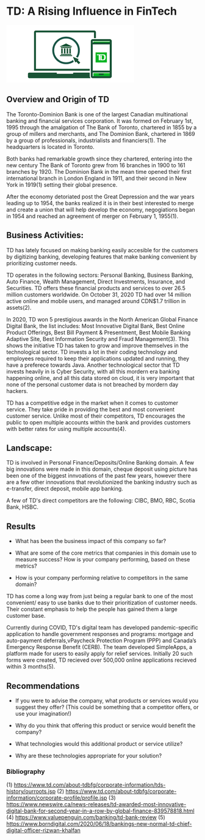 # TD: A Rising Influence in FinTech
![image](TDpic.png)

## Overview and Origin of TD

The Toronto-Dominion Bank is one of the largest Canadian multinational banking and financial services corporation. It was formed on February 1st, 1995 through the amalgation of The Bank of Toronto, chartered in 1855 by a group of millers and merchants, and The Dominion Bank, chartered in 1869 by a group of professionals, industrialists and financiers(1). The headquarters is located in Toronto.

Both banks had remarkable growth since they chartered, entering into the new century The Bank of Toronto grew from 16 branches in 1900 to 161 branches by 1920. The Dominion Bank in the mean time opened their first international branch in London England in 1911, and their second in New York in 1919(1) setting their global presence.

After the economy detoriated post the Great Depression and the war years leading up to 1954, the banks realized it is in their best interested to merge and create a union that will help develop the economy, negogiations began in 1954 and reached an agreement of merger on February 1, 1955(1).


## Business Activities:

TD has lately focused on making banking easily accesible for the customers by digitizing banking, developing features that make banking convenient by prioritizing customer needs. 

TD operates in the following sectors: Personal Banking, Business Banking, Auto Finance, Wealth Management, Direct Investments, Insurance, and Securities. TD offers these financial products and services to over 26.5 million customers worldwide. On October 31, 2020 TD had over 14 million active online and mobile users, and managed around CDN$1.7 trillion in assets(2).

In 2020, TD won 5 prestigious awards in the North American Global Finance Digital Bank, the list includes: Most Innovative Digital Bank, Best Online Product Offerings, Best Bill Payment & Presentment, Best Mobile Banking Adaptive Site, Best Information Security and Fraud Management(3). This shows the initiative TD has taken to grow and improve themselves in the technological sector. TD invests a lot in their coding technology and employees required to keep their applications updated and running, they have a preferece towards Java. Another technological sector that TD invests heavily in is Cyber Security, with all this mordern era banking happening online, and all this data stored on cloud, it is very important that none of the personal customer data is not breached by mordern day hackers.

TD has a competitive edge in the market when it comes to customer service. They take pride in providing the best and most convenient customer service. Unlike most of their competitors, TD encourages the public to open multiple accounts within the bank and provides customers with better rates for using multiple accounts(4).


## Landscape:

TD is involved in Personal Finance/Deposits/Online Banking domain. A few big innovations were made in this domain, cheque deposit using picture has been one of the biggest innvoations of the past few years, however there are a few other innovations that revolutionized the banking industry such as e-transfer, direct deposit, mobile app banking.

A few of TD's direct competitors are the following: CIBC, BMO, RBC, Scotia Bank, HSBC.


## Results

* What has been the business impact of this company so far?

* What are some of the core metrics that companies in this domain use to measure success? How is your company performing, based on these metrics?

* How is your company performing relative to competitors in the same domain?

TD has come a long way from just being a regular bank to one of the most convenient/ easy to use banks due to their prioritization of customer needs. Their constant emphasis to help the people has gained them a large customer base. 

Currently during COVID, TD's digital team has developed pandemic-specific application to handle government responses and programs: mortgage and auto-payment deferrals,vPaycheck Protection Program (PPP) and Canada’s Emergency Response Benefit (CERB). The team developed SimpleApps, a platform  made for users to easily apply for relief services. Initially 20 such forms were created, TD recieved over 500,000 online applications recieved within 3 months(5).



## Recommendations

* If you were to advise the company, what products or services would you suggest they offer? (This could be something that a competitor offers, or use your imagination!)

* Why do you think that offering this product or service would benefit the company?

* What technologies would this additional product or service utilize?

* Why are these technologies appropriate for your solution?





### Bibliography
(1) https://www.td.com/about-tdbfg/corporate-information/tds-history/ourroots.jsp
(2) https://www.td.com/about-tdbfg/corporate-information/corporate-profile/profile.jsp
(3) https://www.newswire.ca/news-releases/td-awarded-most-innovative-digital-bank-for-second-year-in-a-row-by-global-finance-839578818.html
(4) https://www.valuepenguin.com/banking/td-bank-review
(5) https://www.borndigital.com/2020/06/18/bankings-new-normal-td-chief-digital-officer-rizwan-khalfan
